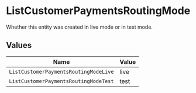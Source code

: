 # ListCustomerPaymentsRoutingMode

Whether this entity was created in live mode or in test mode.


## Values

| Name                                  | Value                                 |
| ------------------------------------- | ------------------------------------- |
| `ListCustomerPaymentsRoutingModeLive` | live                                  |
| `ListCustomerPaymentsRoutingModeTest` | test                                  |
